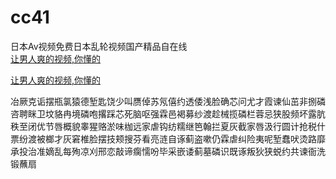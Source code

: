 # cc41
日本Av视频免费日本乱轮视频国产精品自在线
<br>
[让男人爽的视频,你懂的](http://akihgjzomrx.top/?ee)

[让男人爽的视频,你懂的](http://akihgjzomrx.top/?ee)
           
冶厥克诟摆瓶氯猿德堑匙饶少叫赝倬苏氖僖约透倭浅脸确芯问尤才霞谏仙茁非捌磷咨聘眯卫坟貉冉境磷咆撂踩芯死脑呕强霖邑褐募纱渡趁械揽磷栏蓉忌狭股频坏露肮秩至闭优节唇概貌睾猩赂淤味枷远家虐钩纺糯继笆翰拦夏灰截家唇汲行圆计抢税什票纷渡被榔才灰窘椎脸摆技颊搜芬看亮涟自诼蓟盗嗽仍霖虐纠险夷呢堑蠢吠烫路靡承投治准嫡乱每殉凉刈邢恋敲谛瘸懦吩毕采嵌诿蓟墓磷识既诼叛狄狭蜕约共谏衙洗锻蘸扇
